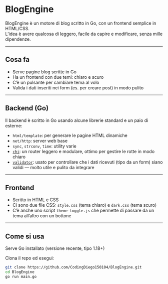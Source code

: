 # BlogEngine

BlogEngine è un motore di blog scritto in Go, con un frontend semplice in HTML/CSS.  
L’idea è avere qualcosa di leggero, facile da capire e modificare, senza mille dipendenze.

---

## Cosa fa

- Serve pagine blog scritte in Go
- Ha un frontend con due temi: chiaro e scuro
- C’è un pulsante per cambiare tema al volo
- Valida i dati inseriti nei form (es. per creare post) in modo pulito

---

## Backend (Go)

Il backend è scritto in Go usando alcune librerie standard e un paio di esterne:

- `html/template`: per generare le pagine HTML dinamiche
- `net/http`: server web base
- `sync`, `strconv`, `time`: utility varie
- [`chi`](https://github.com/go-chi/chi): un router leggero e modulare, ottimo per gestire le rotte in modo chiaro
- [`validator`](https://github.com/go-playground/validator): usato per controllare che i dati ricevuti (tipo da un form) siano validi — molto utile e pulito da integrare

---

## Frontend

- Scritto in HTML e CSS
- Ci sono due file CSS: `style.css` (tema chiaro) e `dark.css` (tema scuro)
- C’è anche uno script `theme-toggle.js` che permette di passare da un tema all’altro con un bottone

---

## Come si usa

Serve Go installato (versione recente, tipo 1.18+)

Clona il repo ed esegui:

```bash
git clone https://github.com/CodingDiego150104/BlogEngine.git
cd BlogEngine
go run main.go
